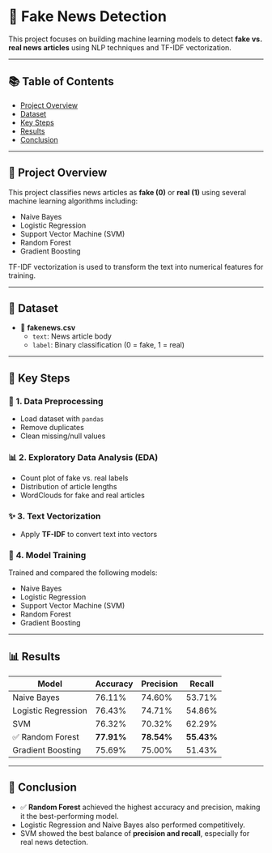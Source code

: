# 📰 Fake News Detection

This project focuses on building machine learning models to detect **fake vs. real news articles** using NLP techniques and TF-IDF vectorization.

---

## 📚 Table of Contents

- [Project Overview](#project-overview)
- [Dataset](#dataset)
- [Key Steps](#key-steps)
- [Results](#results)
- [Conclusion](#conclusion)

---

## 📘 Project Overview

This project classifies news articles as **fake (0)** or **real (1)** using several machine learning algorithms including:

- Naive Bayes  
- Logistic Regression  
- Support Vector Machine (SVM)  
- Random Forest  
- Gradient Boosting  

TF-IDF vectorization is used to transform the text into numerical features for training.

---

## 📂 Dataset

- 📁 **fakenews.csv**  
  - `text`: News article body  
  - `label`: Binary classification (0 = fake, 1 = real)

---

## 🔑 Key Steps

### 🧹 1. Data Preprocessing

- Load dataset with `pandas`
- Remove duplicates
- Clean missing/null values

### 📊 2. Exploratory Data Analysis (EDA)

- Count plot of fake vs. real labels
- Distribution of article lengths
- WordClouds for fake and real articles

### ✨ 3. Text Vectorization

- Apply **TF-IDF** to convert text into vectors

### 🧠 4. Model Training

Trained and compared the following models:

- Naive Bayes  
- Logistic Regression  
- Support Vector Machine (SVM)  
- Random Forest  
- Gradient Boosting  

---

## 📊 Results

| Model                  | Accuracy | Precision | Recall   |
|------------------------|----------|-----------|----------|
| Naive Bayes            | 76.11%   | 74.60%    | 53.71%   |
| Logistic Regression    | 76.43%   | 74.71%    | 54.86%   |
| SVM                    | 76.32%   | 70.32%    | 62.29%   |
| ✅ Random Forest        | **77.91%** | **78.54%** | **55.43%** |
| Gradient Boosting      | 75.69%   | 75.00%    | 51.43%   |

---

## 🏁 Conclusion

- ✅ **Random Forest** achieved the highest accuracy and precision, making it the best-performing model.
- Logistic Regression and Naive Bayes also performed competitively.
- SVM showed the best balance of **precision and recall**, especially for real news detection.
